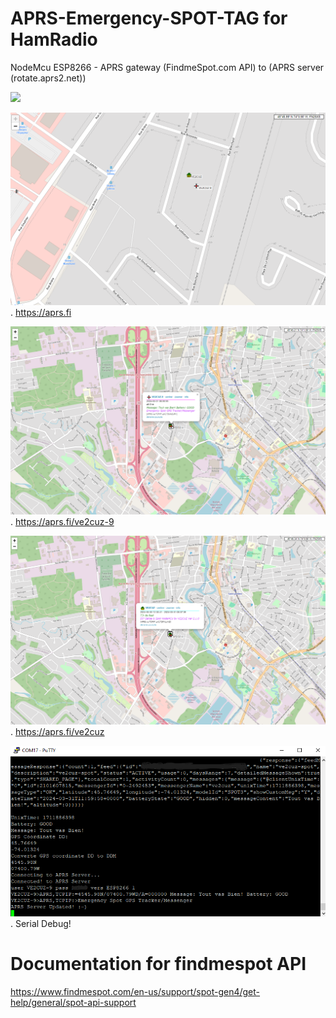 # APRS-Emergency-SPOT-TAG for HamRadio
NodeMcu ESP8266 - APRS gateway (FindmeSpot.com API) to (APRS server (rotate.aprs2.net))


![](Spot.png)

![](aprsfi-1.png).
https://aprs.fi

![](aprsfi-2.png).
https://aprs.fi/ve2cuz-9

![](aprsfi-3.png).
https://aprs.fi/ve2cuz

![](serialdebug.png).
Serial Debug!

# Documentation for findmespot API
https://www.findmespot.com/en-us/support/spot-gen4/get-help/general/spot-api-support
